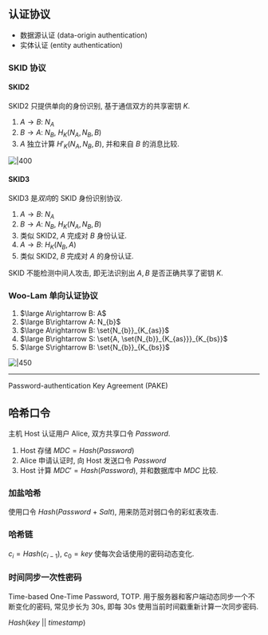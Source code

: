 ## 认证协议

- 数据源认证 (data-origin authentication)
- 实体认证 (entity authentication)

### SKID 协议

#### SKID2

SKID2 只提供单向的身份识别, 基于通信双方的共享密钥 $K$.

1. $A\rightarrow B:\ N_{A}$
2. $B\rightarrow A:\ N_{B},\ H_{K}(N_{A},N_{B},B)$
3. $A$ 独立计算 $H'_{K}(N_{A},N_{B},B)$, 并和来自 $B$ 的消息比较.

![|400](../../../attach/Pasted%20image%2020240611115541.png)

#### SKID3

SKID3 是*双向*的 SKID 身份识别协议.

1. $A\rightarrow B:\ N_{A}$
2. $B\rightarrow A:\ N_{B},\ H_{K}(N_{A},N_{B},B)$
3. 类似 SKID2, $A$ 完成对 $B$ 身份认证.
4. $A\rightarrow B:\ H_{K}(N_{B},A)$
5. 类似 SKID2, $B$ 完成对 $A$ 的身份认证.

SKID 不能检测中间人攻击, 即无法识别出 $A, B$ 是否正确共享了密钥 $K$. 

### Woo-Lam 单向认证协议

1. $\large A\rightarrow B: A$
2. $\large B\rightarrow A: N_{b}$
3. $\large A\rightarrow B: \set{N_{b}}_{K_{as}}$
4. $\large B\rightarrow S: \set{A, \set{N_{b}}_{K_{as}}}_{K_{bs}}$
7. $\large S\rightarrow B: \set{N_{b}}_{K_{bs}}$

![|450](../../../attach/Pasted%20image%2020240611115428.png)

***

Password-authentication Key Agreement (PAKE)

## 哈希口令

主机 Host 认证用户 Alice, 双方共享口令 $Password$. 

1. Host 存储 $MDC=Hash(Password)$
2. Alice 申请认证时, 向 Host 发送口令 $Password$
3. Host 计算 $MDC'=Hash(Password)$, 并和数据库中 $MDC$ 比较.

### 加盐哈希

使用口令 $Hash(Password\ +\ Salt)$, 用来防范对弱口令的彩虹表攻击.

### 哈希链

$c_{i}=Hash(c_{i-1}),\ c_{0}=key$ 使每次会话使用的密码动态变化.

### 时间同步一次性密码

Time-based One-Time Password, TOTP. 用于服务器和客户端动态同步一个不断变化的密码, 常见步长为 30s, 即每 30s 使用当前时间戳重新计算一次同步密码.

$Hash(key\ ||\ timestamp)$ 